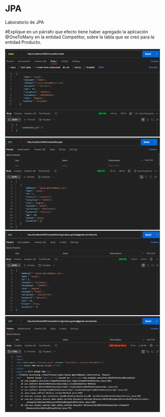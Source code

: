 # JPA
Laboratorio de JPA

#Explique en un párrafo que efecto tiene haber agregado la aplicación @OneToMany en la 
entidad Competitor, sobre la tabla que se creó para la entidad Producto.

![imagen1](img/img1.png)
![imagen2](img/img2.png)
![imagen3](img/img3.png)
![imagen4](img/img4.png)

